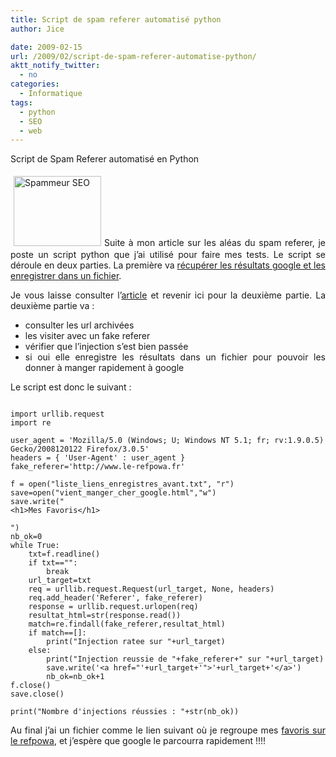 ```yaml
---
title: Script de spam referer automatisé python
author: Jice

date: 2009-02-15
url: /2009/02/script-de-spam-referer-automatise-python/
aktt_notify_twitter:
  - no
categories:
  - Informatique
tags:
  - python
  - SEO
  - web
---
```

<p style="text-align: justify;">
  Script de Spam Referer automatisé en Python
</p>

<p style="text-align: justify;">
  <img class="alignleft size-full wp-image-119" style="margin: 5px;" title="Spammeur SEO" src="/images/posts/oldwordpress/uploads/2009/02/seo_black_hat.jpg" alt="Spammeur SEO" width="140" height="112" />Suite à mon article sur les aléas du spam referer, je poste un script python que j&#8217;ai utilisé pour faire mes tests. Le script se déroule en deux parties. La première va <a title="Récupération résultats google par python" href="http://localhost/oldblog/2009/02/extraire-urls-des-resultats-google-en-python/#more-127">récupérer les résultats google et les enregistrer dans un fichier</a>.
</p>

<p style="text-align: justify;">
  Je vous laisse consulter l&#8217;<a title="Enregistrer résultats google par script python" href="http://localhost/oldblog/2009/02/extraire-urls-des-resultats-google-en-python/#more-127">article</a> et revenir ici pour la deuxième partie. La deuxième partie va :<!--more-->
</p>

<ul style="text-align: justify;">
  <li>
    consulter les url archivées
  </li>
  <li>
    les visiter avec un fake referer
  </li>
  <li>
    vérifier que l&#8217;injection s&#8217;est bien passée
  </li>
  <li>
    si oui elle enregistre les résultats dans un fichier pour pouvoir les donner à manger rapidement à google
  </li>
</ul>

<p style="text-align: justify;">
  Le script est donc le suivant :
</p>

<pre><code lang="python">
import urllib.request
import re

user_agent = 'Mozilla/5.0 (Windows; U; Windows NT 5.1; fr; rv:1.9.0.5) Gecko/2008120122 Firefox/3.0.5'
headers = { 'User-Agent' : user_agent }
fake_referer='http://www.le-refpowa.fr'

f = open("liste_liens_enregistres_avant.txt", "r")
save=open("vient_manger_cher_google.html","w")
save.write("
&lt;h1>Mes Favoris&lt;/h1>

")
nb_ok=0
while True:
	txt=f.readline()
	if txt=="":
		break
	url_target=txt
	req = urllib.request.Request(url_target, None, headers)
	req.add_header('Referer', fake_referer)
	response = urllib.request.urlopen(req)
	resultat_html=str(response.read())
	match=re.findall(fake_referer,resultat_html)
	if match==[]:
		print("Injection ratee sur "+url_target)
	else:
		print("Injection reussie de "+fake_referer+" sur "+url_target)
		save.write('&lt;a href="'+url_target+'">'+url_target+'&lt;/a>')
		nb_ok=nb_ok+1
f.close()
save.close()

print("Nombre d'injections réussies : "+str(nb_ok))
</code></pre>

<p style="text-align: justify;">
  Au final j&#8217;ai un fichier comme le lien suivant où je regroupe mes <a title="Favoris Refpowa" href="http://localhost/oldblog/favoris1.html">favoris sur le refpowa</a>, et j&#8217;espère que google le parcourra rapidement !!!!
</p>
